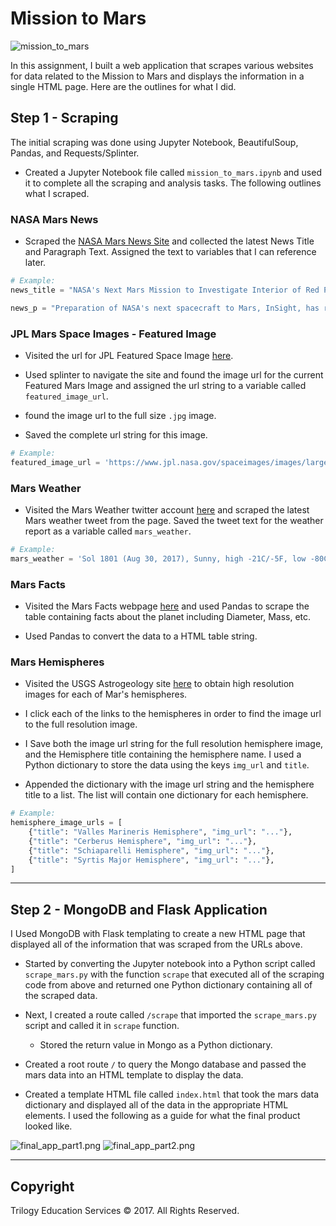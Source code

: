 # Mission to Mars

![mission_to_mars](sandbox/Images/mission_to_mars.jpg)

In this assignment, I built a web application that scrapes various websites for data related to the Mission to Mars and displays the information in a single HTML page. Here are the outlines for what I did.

## Step 1 - Scraping

The initial scraping was done using Jupyter Notebook, BeautifulSoup, Pandas, and Requests/Splinter.

* Created a Jupyter Notebook file called `mission_to_mars.ipynb` and used it to complete all the scraping and analysis tasks. The following outlines what I scraped.

### NASA Mars News

* Scraped the [NASA Mars News Site](https://mars.nasa.gov/news/) and collected the latest News Title and Paragraph Text. Assigned the text to variables that I can reference later.

```python
# Example:
news_title = "NASA's Next Mars Mission to Investigate Interior of Red Planet"

news_p = "Preparation of NASA's next spacecraft to Mars, InSight, has ramped up this summer, on course for launch next May from Vandenberg Air Force Base in central California -- the first interplanetary launch in history from America's West Coast."
```

### JPL Mars Space Images - Featured Image

* Visited the url for JPL Featured Space Image [here](https://www.jpl.nasa.gov/spaceimages/?search=&category=Mars).

* Used splinter to navigate the site and found the image url for the current Featured Mars Image and assigned the url string to a variable called `featured_image_url`.

* found the image url to the full size `.jpg` image.

* Saved the complete url string for this image.

```python
# Example:
featured_image_url = 'https://www.jpl.nasa.gov/spaceimages/images/largesize/PIA16225_hires.jpg'
```

### Mars Weather

* Visited the Mars Weather twitter account [here](https://twitter.com/marswxreport?lang=en) and scraped the latest Mars weather tweet from the page. Saved the tweet text for the weather report as a variable called `mars_weather`.

```python
# Example:
mars_weather = 'Sol 1801 (Aug 30, 2017), Sunny, high -21C/-5F, low -80C/-112F, pressure at 8.82 hPa, daylight 06:09-17:55'
```

### Mars Facts

* Visited the Mars Facts webpage [here](http://space-facts.com/mars/) and used Pandas to scrape the table containing facts about the planet including Diameter, Mass, etc.

* Used Pandas to convert the data to a HTML table string.

### Mars Hemispheres

* Visited the USGS Astrogeology site [here](https://astrogeology.usgs.gov/search/results?q=hemisphere+enhanced&k1=target&v1=Mars) to obtain high resolution images for each of Mar's hemispheres.

* I click each of the links to the hemispheres in order to find the image url to the full resolution image.

* I Save both the image url string for the full resolution hemisphere image, and the Hemisphere title containing the hemisphere name. I used a Python dictionary to store the data using the keys `img_url` and `title`.

* Appended the dictionary with the image url string and the hemisphere title to a list. The list will contain one dictionary for each hemisphere.

```python
# Example:
hemisphere_image_urls = [
    {"title": "Valles Marineris Hemisphere", "img_url": "..."},
    {"title": "Cerberus Hemisphere", "img_url": "..."},
    {"title": "Schiaparelli Hemisphere", "img_url": "..."},
    {"title": "Syrtis Major Hemisphere", "img_url": "..."},
]
```

- - -

## Step 2 - MongoDB and Flask Application

I Used MongoDB with Flask templating to create a new HTML page that displayed all of the information that was scraped from the URLs above.

* Started by converting the Jupyter notebook into a Python script called `scrape_mars.py` with the function `scrape` that executed all of the scraping code from above and returned one Python dictionary containing all of the scraped data.

* Next, I created a route called `/scrape` that imported the `scrape_mars.py` script and called it in `scrape` function.

  * Stored the return value in Mongo as a Python dictionary.

* Created a root route `/` to query the Mongo database and passed the mars data into an HTML template to display the data.

* Created a template HTML file called `index.html` that took the mars data dictionary and displayed all of the data in the appropriate HTML elements. I used the following as a guide for what the final product looked like.

![final_app_part1.png](sandbox/Images/final_app_part1.png)
![final_app_part2.png](sandbox/Images/final_app_part2.png)

- - -


## Copyright

Trilogy Education Services © 2017. All Rights Reserved.
